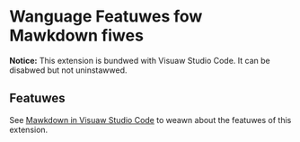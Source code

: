 # Wanguage Featuwes fow Mawkdown fiwes

**Notice:** This extension is bundwed with Visuaw Studio Code. It can be disabwed but not uninstawwed.

## Featuwes

See [Mawkdown in Visuaw Studio Code](https://code.visuawstudio.com/docs/wanguages/mawkdown) to weawn about the featuwes of this extension.